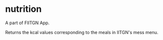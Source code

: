 # nutrition

A part of FIITGN App.

Returns the kcal values corresponding to the meals in IITGN's mess menu. 
